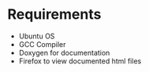 # Requirements #

* Ubuntu OS
* GCC Compiler
* Doxygen for documentation
* Firefox to view documented html files
